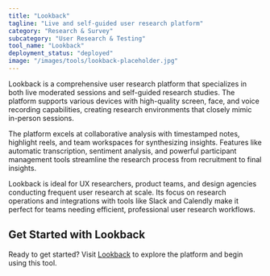 ```yaml
---
title: "Lookback"
tagline: "Live and self-guided user research platform"
category: "Research & Survey"
subcategory: "User Research & Testing"
tool_name: "Lookback"
deployment_status: "deployed"
image: "/images/tools/lookback-placeholder.jpg"
---
```

Lookback is a comprehensive user research platform that specializes in both live moderated sessions and self-guided research studies. The platform supports various devices with high-quality screen, face, and voice recording capabilities, creating research environments that closely mimic in-person sessions.

The platform excels at collaborative analysis with timestamped notes, highlight reels, and team workspaces for synthesizing insights. Features like automatic transcription, sentiment analysis, and powerful participant management tools streamline the research process from recruitment to final insights.

Lookback is ideal for UX researchers, product teams, and design agencies conducting frequent user research at scale. Its focus on research operations and integrations with tools like Slack and Calendly make it perfect for teams needing efficient, professional user research workflows.
## Get Started with Lookback

Ready to get started? Visit [Lookback](https://lookback.com) to explore the platform and begin using this tool.
